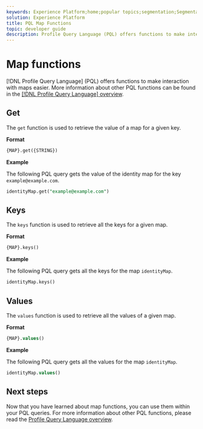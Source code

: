 ```yaml
---
keywords: Experience Platform;home;popular topics;segmentation;Segmentation;Segmentation Service;pql;PQL;Profile Query Language;map functions;map;
solution: Experience Platform
title: PQL Map Functions
topic: developer guide
description: Profile Query Language (PQL) offers functions to make interaction with maps easier.
---
```


# Map functions

[!DNL Profile Query Language] (PQL) offers functions to make interaction with maps easier. More information about other PQL functions can be found in the [[!DNL Profile Query Language] overview](./overview.md).

## Get

The `get` function is used to retrieve the value of a map for a given key.

**Format**

```sql
{MAP}.get({STRING})
```

**Example**

The following PQL query gets the value of the identity map for the key `example@example.com`.

```sql
identityMap.get("example@example.com")
```

## Keys

The `keys` function is used to retrieve all the keys for a given map.

**Format**

```sql
{MAP}.keys()
```

**Example**

The following PQL query gets all the keys for the map `identityMap`.

```sql
identityMap.keys()
```

## Values

The `values` function is used to retrieve all the values of a given map.

**Format**

```sql
{MAP}.values()
```

**Example**

The following PQL query gets all the values for the map `identityMap`.

```sql
identityMap.values()
```

## Next steps

Now that you have learned about map functions, you can use them within your PQL queries. For more information about other PQL functions, please read the [Profile Query Language overview](./overview.md).  
